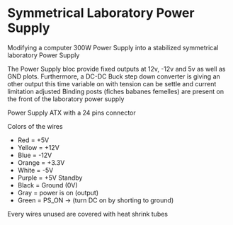 # Symmetrical Laboratory Power Supply
Modifying a computer 300W Power Supply into a stabilized symmetrical laboratory Power Supply

The Power Supply bloc provide fixed outputs at 12v, -12v and 5v as well as GND plots.
Furthermore, a DC-DC Buck step down converter is giving an other output this time variable on with tension can be settle and current limitation adjusted
Binding posts (fiches babanes femelles) are present on the front of the laboratory power supply


Power Supply ATX with a 24 pins connector

Colors of the wires 

  *  Red = +5V
  *  Yellow = +12V
  *  Blue = -12V
  *  Orange = +3.3V
  *  White = -5V
  *  Purple = +5V Standby
  *  Black = Ground (0V)
  *  Gray = power is on (output)
  *  Green = PS_ON -> (turn DC on by shorting to ground)

Every wires unused are covered with heat shrink tubes
